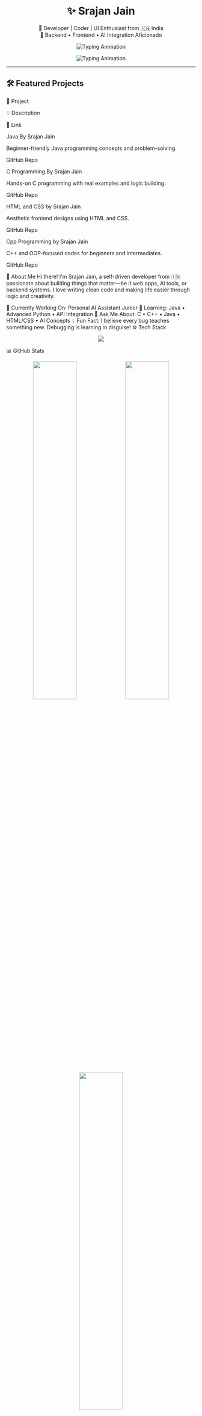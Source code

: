 <h1 align="center">✨ Srajan Jain</h1>

<p align="center">
  🚀 Developer | Coder | UI Enthusiast from 🇮🇳 India <br/>
  💼 Backend • Frontend • AI Integration Aficionado
</p>

<p align="center">
  <img src="https://readme-typing-svg.herokuapp.com?font=Fira+Code&weight=500&size=22&pause=1000&color=00BFFF&center=true&vCenter=true&width=1000&lines=Welcome+to+my+GitHub!;I'm+Srajan+Jain+%F0%9F%92%BB+Developer+from+India;Backend+%7C+Frontend+%7C+AI+Integration+Enthusiast;Building+Smarter+Projects+Every+Day+%F0%9F%92%AA" alt="Typing Animation" />
</p>

<p align="center">
  <img src="https://readme-typing-svg.herokuapp.com?font=Fira+Code&weight=500&size=22&pause=1000&color=FF4500&center=true&vCenter=true&width=1000&lines=Let's+Build+Something+Amazing+Together!;Join+Me+on+This+Journey+of+Innovation!" alt="Typing Animation" />
</p>

---

## 🛠️ Featured Projects
🚀 Project

💡 Description

🔗 Link

Java By Srajan Jain

Beginner-friendly Java programming concepts and problem-solving.

GitHub Repo

C Programming By Srajan Jain

Hands-on C programming with real examples and logic building.

GitHub Repo

HTML and CSS by Srajan Jain

Aesthetic frontend designs using HTML and CSS.

GitHub Repo

Cpp Programming by Srajan Jain

C++ and OOP-focused codes for beginners and intermediates.

GitHub Repo

📘 About Me
Hi there! I'm Srajan Jain, a self-driven developer from 🇮🇳 passionate about building things that matter—be it web apps, AI tools, or backend systems. I love writing clean code and making life easier through logic and creativity.

🔭 Currently Working On: Personal AI Assistant Junior
🌱 Learning: Java • Advanced Python • API Integration
💬 Ask Me About: C • C++ • Java • HTML/CSS • AI Concepts
💡 Fun Fact: I believe every bug teaches something new. Debugging is learning in disguise!
⚙️ Tech Stack
<p align="center"> <img src="https://skillicons.dev/icons?i=html,css,js,cpp,java,python,react,nodejs,git,github,vscode,figma,linux" /> </p>
📊 GitHub Stats
<p align="center"> <img src="https://github-readme-stats.vercel.app/api?username=TheSrajanJain&show_icons=true&theme=radical&hide_border=false" width="48%" /> <img src="https://github-readme-streak-stats.herokuapp.com?user=TheSrajanJain&theme=radical&hide_border=false" width="48%" /> <br/><br/> <img src="https://github-readme-stats.vercel.app/api/top-langs/?username=TheSrajanJain&layout=compact&theme=radical&hide_border=false" width="48%" /> </p>
🏆 Achievements
✅ Created open-source content for developers & learners.
✨ Contributor to real-world scalable projects.
🔥 Active part of the GitHub coding community.
🤖 Building a fully AI-powered voice assistant in Python.
🎯 Goals for 2025
🚀 Launch "Junior" AI Assistant v1.0
🎓 Master Data Structures, OOP, and AI Models
💻 Contribute to impactful open-source projects
🧠 Complete 40+ C++ Projects & Host Tutorials
📫 Connect With Me
<p align="center"> <a href="mailto:thesrajanjain@gmail.com"><img src="https://img.shields.io/badge/Gmail-D14836?style=for-the-badge&logo=gmail&logoColor=white" /></a> <a href="https://github.com/TheSrajanJain"><img src="https://img.shields.io/badge/GitHub-181717?style=for-the-badge&logo=github&logoColor=white" /></a> <a href="https://github.com/TheSrajanJain?tab=repositories"><img src="https://img.shields.io/badge/Explore%20More%20Projects-%23121011.svg?style=for-the-badge&logo=github&logoColor=white" /></a> </p>
📜 License
© 2025 Srajan Jain — Built with 💙, ☕ and infinite curiosity.
Sharing encouraged with credit. All rights reserved.


